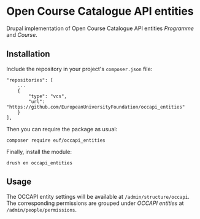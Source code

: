 # Open Course Catalogue API entities

Drupal implementation of Open Course Catalogue API entities _Programme_ and _Course_.

## Installation

Include the repository in your project's `composer.json` file:

    "repositories": [
        ...
        {
            "type": "vcs",
            "url": "https://github.com/EuropeanUniversityFoundation/occapi_entities"
        }
    ],

Then you can require the package as usual:

    composer require euf/occapi_entities

Finally, install the module:

    drush en occapi_entities

## Usage

The OCCAPI entity settings will be available at `/admin/structure/occapi`. The corresponding permissions are grouped under _OCCAPI entities_ at `/admin/people/permissions`.
